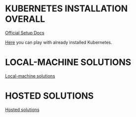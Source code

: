 # KUBERNETES INSTALLATION OVERALL

[Official Setup Docs](https://kubernetes.io/docs/setup/)

[Here](https://labs.play-with-k8s.com/) you can play with already installed Kubernetes.



# LOCAL-MACHINE SOLUTIONS

[Local-machine solutions](https://kubernetes.io/docs/setup/pick-right-solution/#local-machine-solutions)



# HOSTED SOLUTIONS

[Hosted solutions](https://kubernetes.io/docs/setup/pick-right-solution/#hosted-solutions)







































